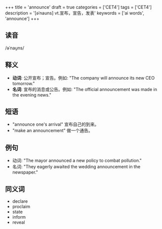 +++
title = 'announce'
draft = true
categories = ['CET4']
tags = ['CET4']
description = '[əˈnauns] vt.宣布，宣告，发表'
keywords = ['ai words', 'announce']
+++

## 读音
/əˈnau̯ns/

## 释义
- **动词**: 公开宣布；宣告。例如: "The company will announce its new CEO tomorrow."
- **名词**: 宣布的消息或公告。例如: "The official announcement was made in the evening news."

## 短语
- "announce one's arrival" 宣布自己的到来。
- "make an announcement" 做一个通告。

## 例句
- 动词: "The mayor announced a new policy to combat pollution."
- 名词: "They eagerly awaited the wedding announcement in the newspaper."

## 同义词
- declare
- proclaim
- state
- inform
- reveal
